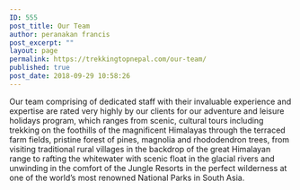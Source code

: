 ```yaml
---
ID: 555
post_title: Our Team
author: peranakan francis
post_excerpt: ""
layout: page
permalink: https://trekkingtopnepal.com/our-team/
published: true
post_date: 2018-09-29 10:58:26
---
```

<!-- wp:paragraph -->
<p>Our team comprising of dedicated staff with their invaluable experience and expertise are rated very highly by our clients for our adventure and leisure holidays program, which ranges from scenic, cultural tours including trekking on the foothills of the magnificent Himalayas through the terraced farm fields, pristine forest of pines, magnolia and rhododendron trees, from visiting traditional rural villages in the backdrop of the great Himalayan range to rafting the whitewater with scenic float in the glacial rivers and unwinding in the comfort of the Jungle Resorts in the perfect wilderness at one of the world’s most renowned National Parks in South Asia.<br/></p>
<!-- /wp:paragraph -->